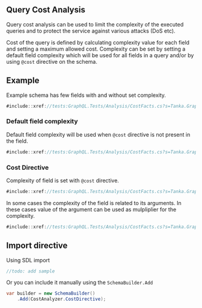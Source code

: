 ## Query Cost Analysis

Query cost analysis can be used to limit the complexity of the executed queries and
to protect the service against various attacks (DoS etc).

Cost of the query is defined by calculating complexity value for each field and
setting a maximum allowed cost. Complexity can be set by setting a default field complexity
which will be used for all fields in a query and/or by using `@cost` directive on the schema.

## Example

Example schema has few fields with and without set complexity.

```csharp
#include::xref://tests:GraphQL.Tests/Analysis/CostFacts.cs?s=Tanka.GraphQL.Tests.Analysis.CostFacts.CostFacts
```

### Default field complexity

Default field complexity will be used when `@cost` directive is not present in the field.

```csharp
#include::xref://tests:GraphQL.Tests/Analysis/CostFacts.cs?s=Tanka.GraphQL.Tests.Analysis.CostFacts.Cost_above_max_cost_with_defaultComplexity
```

### Cost Directive

Complexity of field is set with `@cost` directive.

```csharp
#include::xref://tests:GraphQL.Tests/Analysis/CostFacts.cs?s=Tanka.GraphQL.Tests.Analysis.CostFacts.Cost_above_max_cost_with_costDirective
```

In some cases the complexity of the field is related to its arguments. In these cases
value of the argument can be used as mulpliplier for the complexity.

```csharp
#include::xref://tests:GraphQL.Tests/Analysis/CostFacts.cs?s=Tanka.GraphQL.Tests.Analysis.CostFacts.Cost_above_max_cost_with_costDirective_and_multiplier
```

## Import directive

Using SDL import

```csharp
//todo: add sample
```

Or you can include it manually using the `SchemaBuilder.Add`

```csharp
var builder = new SchemaBuilder()
    .Add(CostAnalyzer.CostDirective);
```
